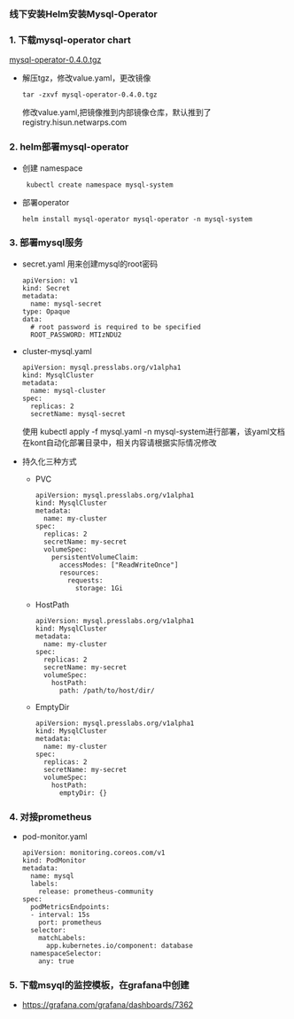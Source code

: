 ### 线下安装Helm安装Mysql-Operator

### 1. 下载mysql-operator chart

[mysql-operator-0.4.0.tgz](https://pnode.solarfs.io/dn/file/0d0e58bc6775b711f84637c699836031/mysql-operator-0.4.0.tgz)

- 解压tgz，修改value.yaml，更改镜像

	```
	tar -zxvf mysql-operator-0.4.0.tgz
	```
	修改value.yaml,把镜像推到内部镜像仓库，默认推到了registry.hisun.netwarps.com

	
### 2. helm部署mysql-operator

- 创建 namespace 
		
	```	
	 kubectl create namespace mysql-system
	
	```
	
- 部署operator

	```
	helm install mysql-operator mysql-operator -n mysql-system
	
	```
   
	
### 3. 部署mysql服务	

- secret.yaml 用来创建mysql的root密码

	```
	apiVersion: v1
	kind: Secret
	metadata:
	  name: mysql-secret
	type: Opaque
	data:
	  # root password is required to be specified
	  ROOT_PASSWORD: MTIzNDU2
	
	```
	
- cluster-mysql.yaml

	```
	apiVersion: mysql.presslabs.org/v1alpha1
	kind: MysqlCluster
	metadata:
	  name: mysql-cluster
	spec:
	  replicas: 2
	  secretName: mysql-secret
	
	```
    使用 kubectl apply -f mysql.yaml -n mysql-system进行部署，该yaml文档在kont自动化部署目录中，相关内容请根据实际情况修改
	
- 持久化三种方式

  - PVC
  
	```
    apiVersion: mysql.presslabs.org/v1alpha1
    kind: MysqlCluster
    metadata:
      name: my-cluster
    spec:
      replicas: 2
      secretName: my-secret
      volumeSpec:
        persistentVolumeClaim:
          accessModes: ["ReadWriteOnce"]
          resources:
            requests:
              storage: 1Gi
	```
  		
  - HostPath
  
    ```
    apiVersion: mysql.presslabs.org/v1alpha1
    kind: MysqlCluster
    metadata:
      name: my-cluster
    spec:
      replicas: 2
      secretName: my-secret
      volumeSpec:
        hostPath:
          path: /path/to/host/dir/
    ```
		
		
  - EmptyDir	 
		
	```
    apiVersion: mysql.presslabs.org/v1alpha1
    kind: MysqlCluster
    metadata:
      name: my-cluster
    spec:
      replicas: 2
      secretName: my-secret
      volumeSpec:
        hostPath:
          emptyDir: {}
	```
  
### 4. 对接prometheus

- pod-monitor.yaml
	
	```
	apiVersion: monitoring.coreos.com/v1
	kind: PodMonitor
	metadata:
	  name: mysql
	  labels:
	    release: prometheus-community
	spec:
	  podMetricsEndpoints:
	  - interval: 15s
	    port: prometheus
	  selector:
	    matchLabels:
	      app.kubernetes.io/component: database
	  namespaceSelector:
	    any: true
	```
	
### 5. 下载msyql的监控模板，在grafana中创建

 - https://grafana.com/grafana/dashboards/7362
